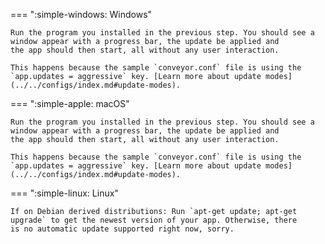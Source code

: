 === ":simple-windows: Windows"

    Run the program you installed in the previous step. You should see a window appear with a progress bar, the update be applied and
    the app should then start, all without any user interaction.

    This happens because the sample `conveyor.conf` file is using the `app.updates = aggressive` key. [Learn more about update modes](../../configs/index.md#update-modes).

=== ":simple-apple: macOS"

    Run the program you installed in the previous step. You should see a window appear with a progress bar, the update be applied and
    the app should then start, all without any user interaction.

    This happens because the sample `conveyor.conf` file is using the `app.updates = aggressive` key. [Learn more about update modes](../../configs/index.md#update-modes).

=== ":simple-linux: Linux"

    If on Debian derived distributions: Run `apt-get update; apt-get upgrade` to get the newest version of your app. Otherwise, there
    is no automatic update supported right now, sorry.
